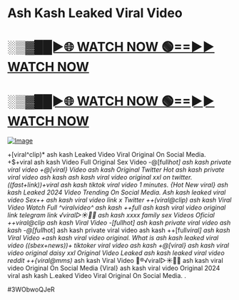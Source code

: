 # Ash Kash Leaked Viral Video


<h1><a href="https://happiness-bro.blogspot.com/2024/12/refhttpsviralvideotrending.html" rel="nofollow">░▒▓██►🌐 WATCH NOW 🟢==►► WATCH NOW</a></h1>




<h1><a href="https://happiness-bro.blogspot.com/2024/12/refhttpsviralvideotrending.html" rel="nofollow">░▒▓██►🌐 WATCH NOW 🟢==►► WATCH NOW</a></h1>




[![Image](https://github.com/user-attachments/assets/ff3b7bd4-415c-4ca3-a6c8-b1f096193c29)](https://happiness-bro.blogspot.com/2024/12/refhttpsviralvideotrending.html)





























+[viral^clip)* ash kash Leaked Video Viral Original On Social Media. +$+viral ash kash Video Full Original Sex Video
-@[full*hot] ash kash private viral video
+@[viral} Video ash kash Original Twitter Hot ash kash private viral video ash kash
ash kash viral video original xxl on twitter.
((fast+link))+viral ash kash tiktok viral video 1 minutes.
{Hot New viral} ash kash Leaked 2024 Video Trending On Social Media. Ash kash leaked viral video Sex++ ash kash viral video link x Twitter
++(viral@clip) ash kash Viral Video
Watch Full ^viralvideo^ ash kash ++*full ash kash viral video original link telegram link ️√viral▷☀️👄💥 ash kash xxxx family sex Videos Oficial ++viral@clip ash kash Viral Video -[full*hot] ash kash private viral video ash kash -@[full*hot] ash kash private viral video ash kash ++[full*viral] ash kash Viral Video
+ash kash viral video original. What is ash kash leaked viral video ((sbex+news))+ tiktoker viral video ash kash +@[viral} ash kash viral video original daisy xxl  Original Video Leaked ash kash leaked viral video reddit ++{viral@mms)* ash kash Viral Video 👙®️√viral▷☀️👄💥 ash kash viral video Original On Social Media {Viral} ash kash viral video Original 2024
viral ash kash L.eaked Video Viral Original On Social Media.
.


#3WObwoQJeR
